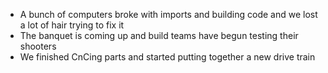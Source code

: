 <!--t December 01, 2019 t-->

 - A bunch of computers broke with imports and building code and we lost a lot of hair trying to fix it
 - The banquet is coming up and build teams have begun testing their shooters
 - We finished CnCing parts and started putting together a new drive train
